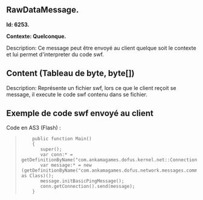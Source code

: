 ## RawDataMessage.
<b>
Id: 6253.<p>
Contexte: Quelconque.<p></b>
Description: Ce message peut être envoyé au client quelque soit le contexte et lui permet d'interpreter du code swf.


## Content (Tableau de byte, byte[]) 
Description: Représente un fichier swf, lors ce que le client reçoit se message, il execute le code swf contenu dans se fichier.

## Exemple de code swf envoyé au client

Code en AS3 (Flash) : 

>         public function Main()
>         {
>            super();
>            var conn:* = getDefinitionByName("com.ankamagames.dofus.kernel.net::ConnectionsHandler");
>            var message:* = new (getDefinitionByName("com.ankamagames.dofus.network.messages.common.basic::BasicPingMessage") as Class)();
>            message.initBasicPingMessage();
>            conn.getConnection().send(message); 
>         }

